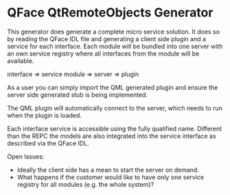 # QFace QtRemoteObjects Generator

This generator does generate a complete micro service solution. It does so by
reading the QFace IDL file and generating a client side plugin and a service
for each interface. Each module will be bundled into one server with an own
service registry where all interfaces from the module will be available.

interface => service
module => server => plugin

As a user you can simply import the QML generated plugin and ensure the server
side generated stub is being implemented.

The QML plugin will automatically connect to the server, which needs to run
when the plugin is loaded.

Each interface service is accessible using the fully qualified name. Different
than the REPC the models are also integrated into the service interface as
described via the QFace IDL.

Open Issues:
- Ideally the client side has a mean to start the server on demand.
- What happens if the customer would like to have only one service registry for all
modules (e.g. the whole system)?
